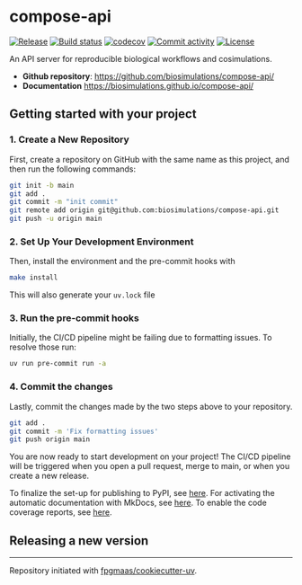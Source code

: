 # compose-api

[![Release](https://img.shields.io/github/v/release/biosimulations/compose-api)](https://img.shields.io/github/v/release/biosimulations/compose-api)
[![Build status](https://img.shields.io/github/actions/workflow/status/biosimulations/compose-api/main.yml?branch=main)](https://github.com/biosimulations/compose-api/actions/workflows/main.yml?query=branch%3Amain)
[![codecov](https://codecov.io/gh/biosimulations/compose-api/branch/main/graph/badge.svg)](https://codecov.io/gh/biosimulations/compose-api)
[![Commit activity](https://img.shields.io/github/commit-activity/m/biosimulations/compose-api)](https://img.shields.io/github/commit-activity/m/biosimulations/compose-api)
[![License](https://img.shields.io/github/license/biosimulations/compose-api)](https://img.shields.io/github/license/biosimulations/compose-api)

An API server for reproducible biological workflows and cosimulations.

- **Github repository**: <https://github.com/biosimulations/compose-api/>
- **Documentation** <https://biosimulations.github.io/compose-api/>

## Getting started with your project

### 1. Create a New Repository

First, create a repository on GitHub with the same name as this project, and then run the following commands:

```bash
git init -b main
git add .
git commit -m "init commit"
git remote add origin git@github.com:biosimulations/compose-api.git
git push -u origin main
```

### 2. Set Up Your Development Environment

Then, install the environment and the pre-commit hooks with

```bash
make install
```

This will also generate your `uv.lock` file

### 3. Run the pre-commit hooks

Initially, the CI/CD pipeline might be failing due to formatting issues. To resolve those run:

```bash
uv run pre-commit run -a
```

### 4. Commit the changes

Lastly, commit the changes made by the two steps above to your repository.

```bash
git add .
git commit -m 'Fix formatting issues'
git push origin main
```

You are now ready to start development on your project!
The CI/CD pipeline will be triggered when you open a pull request, merge to main, or when you create a new release.

To finalize the set-up for publishing to PyPI, see [here](https://fpgmaas.github.io/cookiecutter-uv/features/publishing/#set-up-for-pypi).
For activating the automatic documentation with MkDocs, see [here](https://fpgmaas.github.io/cookiecutter-uv/features/mkdocs/#enabling-the-documentation-on-github).
To enable the code coverage reports, see [here](https://fpgmaas.github.io/cookiecutter-uv/features/codecov/).

## Releasing a new version

---

Repository initiated with [fpgmaas/cookiecutter-uv](https://github.com/fpgmaas/cookiecutter-uv).
